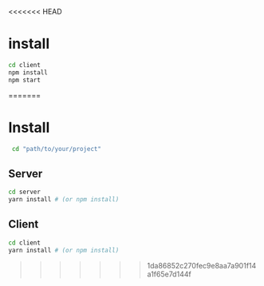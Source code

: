 <<<<<<< HEAD
# install

```bash
cd client 
npm install
npm start 
```
=======
# Install

```bash
 cd "path/to/your/project"
```

## Server
```bash
cd server
yarn install # (or npm install)
```

## Client
```bash
cd client
yarn install # (or npm install)
```
>>>>>>> 1da86852c270fec9e8aa7a901f14a1f65e7d144f
